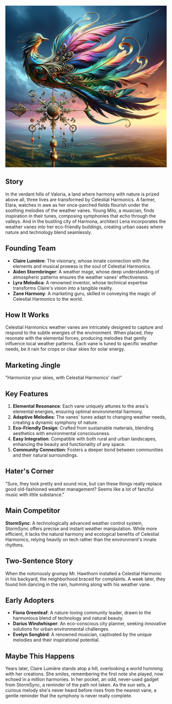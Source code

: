 ![Celestial Harmonics](../assets/13.png)

## Story

In the verdant hills of Valoria, a land where harmony with nature is prized above all, three lives are transformed by Celestial Harmonics. A farmer, Elara, watches in awe as her once-parched fields flourish under the soothing melodies of the weather vanes. Young Milo, a musician, finds inspiration in their tunes, composing symphonies that echo through the valleys. And in the bustling city of Harmona, architect Lena incorporates the weather vanes into her eco-friendly buildings, creating urban oases where nature and technology blend seamlessly.

## Founding Team

- **Claire Lumière**: The visionary, whose innate connection with the elements and musical prowess is the soul of Celestial Harmonics.
- **Aiden Stormbringer**: A weather mage, whose deep understanding of atmospheric patterns ensures the weather vanes' effectiveness.
- **Lyra Melodica**: A renowned inventor, whose technical expertise transforms Claire's vision into a tangible reality.
- **Zane Harmony**: A marketing guru, skilled in conveying the magic of Celestial Harmonics to the world.

## How It Works

Celestial Harmonics weather vanes are intricately designed to capture and respond to the subtle energies of the environment. When placed, they resonate with the elemental forces, producing melodies that gently influence local weather patterns. Each vane is tuned to specific weather needs, be it rain for crops or clear skies for solar energy.

## Marketing Jingle

"Harmonize your skies, with Celestial Harmonics' rise!"

## Key Features

1. **Elemental Resonance**: Each vane uniquely attunes to the area's elemental energies, ensuring optimal environmental harmony.
2. **Adaptive Melodies**: The vanes' tunes adapt to changing weather needs, creating a dynamic symphony of nature.
3. **Eco-Friendly Design**: Crafted from sustainable materials, blending aesthetics with environmental consciousness.
4. **Easy Integration**: Compatible with both rural and urban landscapes, enhancing the beauty and functionality of any space.
5. **Community Connection**: Fosters a deeper bond between communities and their natural surroundings.

## Hater's Corner

"Sure, they look pretty and sound nice, but can these things really replace good old-fashioned weather management? Seems like a lot of fanciful music with little substance."

## Main Competitor

**StormSync**: A technologically advanced weather control system, StormSync offers precise and instant weather manipulation. While more efficient, it lacks the natural harmony and ecological benefits of Celestial Harmonics, relying heavily on tech rather than the environment's innate rhythms.

## Two-Sentence Story

When the notoriously grumpy Mr. Hawthorn installed a Celestial Harmonic in his backyard, the neighborhood braced for complaints. A week later, they found him dancing in the rain, humming along with his weather vane.

## Early Adopters

- **Fiona Greenleaf**: A nature-loving community leader, drawn to the harmonious blend of technology and natural beauty.
- **Darius Windwhisper**: An eco-conscious city planner, seeking innovative solutions for urban environmental challenges.
- **Evelyn Songbird**: A renowned musician, captivated by the unique melodies and their inspirational potential.

## Maybe This Happens

Years later, Claire Lumière stands atop a hill, overlooking a world humming with her creations. She smiles, remembering the first note she played, now echoed in a million harmonies. In her pocket, an odd, never-used gadget from StormSync, a reminder of the path not taken. As the sun sets, a curious melody she's never heard before rises from the nearest vane, a gentle reminder that the symphony is never really complete.
